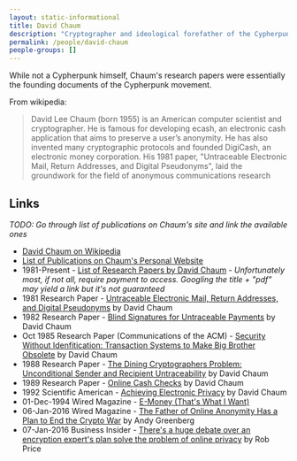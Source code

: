 ```yaml
---
layout: static-informational
title: David Chaum
description: "Cryptographer and ideological forefather of the Cypherpunk movement"
permalink: /people/david-chaum
people-groups: []
---
```


While not a Cypherpunk himself, Chaum's research papers were essentially the founding documents of the Cypherpunk movement.

From wikipedia:

> David Lee Chaum (born 1955) is an American computer scientist and cryptographer. He is famous for developing ecash, an electronic cash application that aims to preserve a user’s anonymity. He has also invented many cryptographic protocols and founded DigiCash, an electronic money corporation. His 1981 paper, "Untraceable Electronic Mail, Return Addresses, and Digital Pseudonyms", laid the groundwork for the field of anonymous communications research

## Links

_TODO: Go through list of publications on Chaum's site and link the available ones_

* [David Chaum on Wikipedia](https://en.wikipedia.org/wiki/David_Chaum)
* [List of Publications on Chaum's Personal Website](http://www.chaum.com/publications/publications.html#swi)
* 1981-Present - [List of Research Papers by David Chaum](http://dblp.uni-trier.de/pers/hd/c/Chaum:David) - _Unfortunately most, if not all, require payment to access. Googling the title + "pdf" may yield a link but it's not guaranteed_
* 1981 Research Paper - [Untraceable Electronic Mail, Return Addresses, and Digital Pseudonyms](http://nakamotoinstitute.org/static/docs/untraceable-electronic-mail.pdf) by David Chaum
* 1982 Research Paper - [Blind Signatures for Untraceable Payments](http://sceweb.sce.uhcl.edu/yang/teaching/csci5234WebSecurityFall2011/Chaum-blind-signatures.PDF) by David Chaum
* Oct 1985 Research Paper (Communications of the ACM) - [Security Without Idenfitication: Transaction Systems to Make Big Brother Obsolete](https://www.cs.ru.nl/~jhh/pub/secsem/chaum1985bigbrother.pdf) by David Chaum
* 1988 Research Paper - [The Dining Cryptographers Problem: Unconditional Sender and Recipient Untraceability](https://www.cise.ufl.edu/~nemo/anonymity/papers/chaum-dc.pdf) by David Chaum
* 1989 Research Paper - [Online Cash Checks](http://nakamotoinstitute.org/online-cash-checks/) by David Chaum
* 1992 Scientific American - [Achieving Electronic Privacy](http://www.chaum.com/publications/ScientificAmerican-AEP.pdf) by David Chaum
* 01-Dec-1994 Wired Magazine - [E-Money (That's What I Want)](https://www.wired.com/1994/12/emoney/)
* 06-Jan-2016 Wired Magazine - [The Father of Online Anonymity Has a Plan to End the Crypto War](https://www.wired.com/2016/01/david-chaum-father-of-online-anonymity-plan-to-end-the-crypto-wars/) by Andy Greenberg
* 07-Jan-2016 Business Insider - [There's a huge debate over an encryption expert's plan solve the problem of online privacy](http://www.businessinsider.com/david-chaum-privategrity-proposal-furious-debate-privacy-cryptography-privacy-cmix-2016-1?IR=T) by Rob Price
